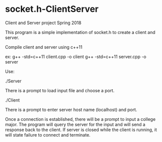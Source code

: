 # socket.h-ClientServer
Client and Server project Spring 2018

This program is a simple implementation of socket.h to create a client and server.

Compile client and server using c++11

ex:
g++ -std=c++11 client.cpp -o client
g++ -std=c++11 server.cpp -o server

Use:

./Server

There is a prompt to load input file and choose a port.

./Client

There is a prompt to enter server host name (localhost) and port.

Once a connection is established, there will be a prompt to input a college major. 
The program will query the server for the input and will send a response back to the client. 
If server is closed while the client is running, it will state failure to connect and terminate.
